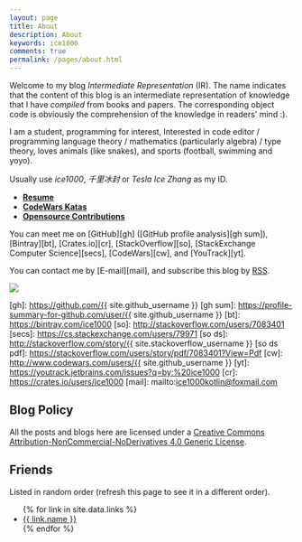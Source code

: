 ```yaml
---
layout: page
title: About
description: About
keywords: ice1000
comments: true
permalink: /pages/about.html
---
```


Welcome to my blog *Intermediate Representation* (IR).
The name indicates that the content of this blog is an intermediate representation
of knowledge that I have *compiled* from books and papers.
The corresponding object code is obviously the comprehension of the knowledge in
readers' mind :).

I am a student, programming for interest,
Interested in code editor / programming language theory / mathematics (particularly algebra) / type theory,
loves animals (like snakes), and sports (football, swimming and yoyo).

Usually use *ice1000*, *千里冰封* or *Tesla Ice Zhang* as my ID.

+ [**Resume**](resume.html)
+ [**CodeWars Katas**](codewars.html)
+ [**Opensource Contributions**](/opensource-contributions/)

You can meet me on
[GitHub][gh] ([GitHub profile analysis][gh sum]),
[Bintray][bt],
[Crates.io][cr],
[StackOverflow][so],
[StackExchange Computer Science][secs],
[CodeWars][cw],
and [YouTrack][yt].

You can contact me by [E-mail][mail],
and subscribe this blog by [RSS](/feed.xml).

[![](http://stackexchange.com/users/flair/9532102.png)](http://stackoverflow.com/users/7083401/ice1000 "profile for ice1000 at Stack Overflow, Q&A for professional and enthusiast programmers")

 [gh]: https://github.com/{{ site.github_username }}
 [gh sum]: https://profile-summary-for-github.com/user/{{ site.github_username }}
 [bt]: https://bintray.com/ice1000
 [so]: http://stackoverflow.com/users/7083401
 [secs]: https://cs.stackexchange.com/users/79971
 [so ds]: http://stackoverflow.com/story/{{ site.stackoverflow_username }}
 [so ds pdf]: https://stackoverflow.com/users/story/pdf/7083401?View=Pdf
 [cw]: http://www.codewars.com/users/{{ site.github_username }}
 [yt]: https://youtrack.jetbrains.com/issues?q=by:%20ice1000
 [cr]: https://crates.io/users/ice1000
 [mail]: mailto:ice1000kotlin@foxmail.com

<!-- ## StackExchange Sites -->

<!-- + [![](https://gamedev.stackexchange.com/users/flair/106607.png)](https://gamedev.stackexchange.com/users/106607/ice1000 "profile for ice1000 at Game Development Stack Exchange, Q&A for professional and independent game developers") -->
<!-- + [![](https://codegolf.stackexchange.com/users/flair/70943.png)](https://codegolf.stackexchange.com/users/70943/ice1000 "profile for ice1000 at Programming Puzzles & Code Golf Stack Exchange, Q&A for programming puzzle enthusiasts and code golfers") -->
<!-- + [![](https://askubuntu.com/users/flair/721173.png)](https://askubuntu.com/users/721173/ice1000 "profile for ice1000 at Ask Ubuntu, Q&A for Ubuntu users and developers") -->
<!-- + [![](https://tex.stackexchange.com/users/flair/145304.png)](https://tex.stackexchange.com/users/145304/ice1000 "profile for ice1000 at TeX - LaTeX Stack Exchange, Q&amp;A for users of TeX, LaTeX, ConTeXt, and related typesetting systems") -->

<!-- ## Contact -->

<!-- {% for website in site.data.social %} -->
<!-- * {{ website.sitename }}：[@{{ website.name }}]({{ website.url }}) -->
<!-- {% endfor %} -->


## Blog Policy

<!--
[![License: CC BY-NC-ND 4.0](https://img.shields.io/badge/License-CC%20BY--NC--ND%204.0-lightgrey.svg)](http://creativecommons.org/licenses/by-nc-nd/4.0/)
<a rel="license" href="http://creativecommons.org/licenses/by-nc-nd/4.0/">
<img alt="Creative Commons License" style="border-width:0" src="https://i.creativecommons.org/l/by-nc-nd/4.0/88x31.png" />
</a>
-->


All the posts and blogs here are licensed under a
<a rel="license" href="http://creativecommons.org/licenses/by-nc-nd/4.0/">
Creative Commons Attribution-NonCommercial-NoDerivatives 4.0 Generic License</a>.

## Friends

Listed in random order (refresh this page to see it in a different order).<br/>

<ul id="shuffle">
{% for link in site.data.links %}
<li><a href="{{ link.url }}">{{ link.name }}</a></li>
{% endfor %}
</ul>
<script>
var ul = document.getElementById('shuffle');
for (var i = ul.children.length; i >= 0; i--) {
  ul.appendChild(ul.children[Math.random() * i | 0]);
}
</script>
